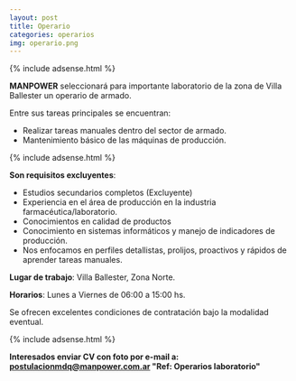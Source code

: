 ```yaml
---
layout: post
title: Operario
categories: operarios
img: operario.png
---
```

{% include adsense.html %}

**MANPOWER** seleccionará para importante laboratorio de la zona de Villa Ballester un operario de armado.

Entre sus tareas principales se encuentran:

- Realizar tareas manuales dentro del sector de armado.
- Mantenimiento básico de las máquinas de producción.

{% include adsense.html %}

**Son requisitos excluyentes**:

- Estudios secundarios completos (Excluyente)
- Experiencia en el área de producción en la industria farmacéutica/laboratorio.
- Conocimientos en calidad de productos
- Conocimiento en sistemas informáticos y manejo de indicadores de producción.
- Nos enfocamos en perfiles detallistas, prolijos, proactivos y rápidos de aprender tareas manuales.

**Lugar de trabajo**: Villa Ballester, Zona Norte.

**Horarios**: Lunes a Viernes de 06:00 a 15:00 hs.

Se ofrecen excelentes condiciones de contratación bajo la modalidad eventual.
 
{% include adsense.html %}

**Interesados enviar CV con foto por e-mail a: postulacionmdq@manpower.com.ar 
"Ref: Operarios laboratorio"**
